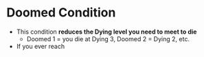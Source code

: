 # Doomed Condition
* This condition **reduces the Dying level you need to meet to die**
	* Doomed 1 = you die at Dying 3, Doomed 2 = Dying 2, etc.
* If you ever reach 